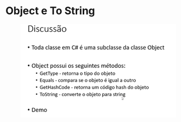 # Object e To String

<figure><img src=".gitbook/assets/image (11).png" alt=""><figcaption></figcaption></figure>
